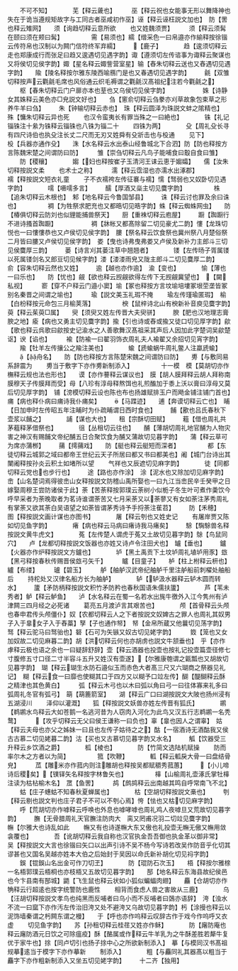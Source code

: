 <!-- { "loadSidebar": true } -->
　　不可不知】　　　　芜【释云薉也】　　　巫【释云祝也女能事无形以舞降神也失在于诡当遵规矩故字与工同古者巫咸初作巫】诬【释云诬枉説文加也】　防【罟也释云雉网】　　须【询趋切释云意所欲
　　也又姓魏须贾】　　　须【释云须髯在颐曰须在颊曰髯】　　　　　需【易须也】繻【缯采色一曰帛邉亦作緰释按徐锴云传符帛也汉制以为闗门信符终军弃繻】
　　【鹿子】　　　　趋【逡须切释云走也郑康成行而张足曰趋又逡遇切见遇字韵】诹【遵须切左传谘事为诹释云聚谋也又将侯切见侯字韵】娵【星名释云娵訾营室星】输【舂朱切释云送也又舂遇切见遇字韵】　　隃【陵名释按尔雅东陵西喻鴈门是也又春遇切见遇字韵】
　　毹【双雏切释按声云氍毹毛席也风俗通云织毛褥谓之氍毹汉髙祖纪注若今氍毹之】
　　枢【春朱切释云门户扉亦本也荎也又乌侯切见侯字韵】　　　　　　姝【诗静女其姝释云美色亦□皃説文好也】　　刍【窻俞切释云刍豢亦刈草故象包束草之形养牛羊曰刍】
　　朱【钟输切释云赤也】　珠【释云圆泽为珠説文蚌之隂精也】　　　　殊【慵朱切释云异也死
　　也汉令蛮夷长有罪当殊之一曰絶也】　　　　铢【礼记锱铢注十絫为铢释云锱铢也八铢为锱二十
　　四铢为两】　　　　殳【周礼殳长寻有四尺诗伯也执殳注长丈二尺而无刃又姓舜有殳斨击也与杸通
　　见下】　　　　　杸【兵器亦通作殳】　　洙【水名释云水出泰山经鲁城北下合泗】防【防也释按方言陈魏宋楚之间谓防曰防】　　　雏【崇刍切释云凡鸟子能哺食曰鷇自食曰雏】
　　防【稷穰】　　　　媰【妇也释按崔子玉清河王诔云恵于媰孀】　　儒【汝朱切释按説文柔
　　也术士之称】　　　濡【释云霑湿也亦濡水出涿郡】　　　　　襦【释按説文短衣礼童
　　子不衣襦袴左传征褰与襦】懦【驽弱也又奴卧切见遇字韵】　　　　嚅【嗫嚅多言】
　　醹【厚酒又橤主切见麌字韵】　　　　　株【追朱切释云木根也】　邾【地名释云今鲁国邹县】
　　诛【释云讨也罪及余曰诛也】　　　　　裯【为牲祭求肥充也又都晧切见晧字韵】蛛【释云蜘蛛网虫】　　防【椿俱切释云防刘也似貍能捕兽祭天】　　厨【重袾切释云庖屋】
　　蹰【踟蹰行不进诗搔首踟蹰】　　　　　　裯【牀帐又都髙除留二切见豪尤二韵】慺【龙珠切悦也一曰慺慺恭也又卢侯切见侯字韵】　膢【祭名释云饮食祭也冀州祭八月楚俗祭二月皆曰膢又卢侯切见侯字韵】　娄【曳也诗弗曳弗娄又卢侯及新补力主郎斗三切见侯麌厚三韵】
　　蒌【诗言刈其蒌注草中翘翘者】　　　　镂【左传旸子胥属镂以死属镂剑名又郎豆切见候字韵】溇【溇溇雨皃又陇主郎斗二切见麌厚二韵】　　俞【容朱切释云然也又姓】
　　逾【越也亦作逾】　渝【变也】　　　　愉【薄也一曰乐也】　　防【忧也】觎【欲也释云觊觎欲得左传下无觊觎冀望也】　【闚私视】　　　窬【穿不户释云门邉小窦】堬【冢也释按方言坟堬培塿冢垠茔垄皆冢别名秦晋之间谓之堬也】　　　瑜【説文美玉礼瑕不掩
　　瑜左传瑾瑜匿瑕】　榆【白枌释按元命包三月榆荚落】　　　　　楰【鼠梓诗北山有楰新补音庾见麌字韵】　萸【释云茱萸□属】　　臾【须臾又姓左传晋大夫臾骈】
　　腴【肥也汉地理志膏腴之地】瘉【病也又勇主切见麌字韵】揄【引也诗或舂或揄又徒口切见厚字韵】歈【歌也释云呉歌曰歈按史记渝水之人善歌舞汉髙祖采其声后人因加此字楚词吴歈楚讴】谀【谄也】　　　褕【防褕一曰翟羽饰衣周礼夫人褕翟又余招切见宵字韵】
　　羭【牡羊左传攘公之羭注美也】　　　　蝓【虒蝓蜗牛周礼鳖人注蠃虒蝓】
　　【舟名】　　防【防也释按方言陈楚宋魏之间谓防曰防】　　旉【与敷同易系辞震为
　　旉当于敷字下亦作旉新制添入】　　　　　十一模　模【莫胡切亦作橅释云规也法也形也】　　谟【亦作謩释云谋议也】　膜【胡人膜拜释云胡人拜称南膜穆天子传膜拜而受】母【八珍有淳母释熬饵也礼煎醢加于黍上沃以膏曰淳母又莫后切见厚字韵】　铺【滂模切释云设也陈也布也扬雄赋排玉户而飏金铺注铺门首也】　　痡【病也释仆病曰痡诗我仆痡矣】
　　【马蹀迹】　　逋【奔谟切释云亡也】　晡【日加申时左传昭五年注晡时为仆疏晡谓日西时食也】
　　餔【歠也吕氏春秋下壶浆以餔之】　　　　誧【谋也大也】　　租【宗酥切田赋】
　　蒩【借也周礼共茅蒩释茅借祭也】　　　　徂【丛租切云往也】　　酺【薄胡切周礼地官酺为人物灾害之神汉有赐餔文帝纪酺五日合聚饮食为酺又蒲故切见暮字韵】　　蒲【释云草可为席亦蒲栁】
　　蒱【摴蒱戏】　　防【艇也释云艇短而深者】　　　　　都【东徒切释云城郭之域曰都帝王世纪云天子所居曰都又书曰都美也】阇【城门台诗出其闉阇释按孙炎云积土如堵所以望
　　气祥也又辰遮切见麻字韵】　　　　徒【同都切释云党也也步行也】
　　途【路也亦作涂】　涂【泥水也又除加切见麻字韵】　　　　　峹【山名楚词焉得彼峹山女释按説文防稽山禹所娶也一曰九江当峹民辛壬癸甲之日嫁娶周穆王尝防诸侯于此】荼【苦荼释按郭璞云荼树小似栀子冬生叶可煮作羮饮今呼早采者为荼晚取者为茗诗谁谓荼苦又七月采荼又以荼蓼又有女如荼注茅秀周礼有掌荼又欲其荼白吴语望之如荼皆谓茅秀诗予手捋荼注萑苕】
　　防【禾穂】　　　图【释按説文画计谋也亦图书】　　　　屠【释云刳也又姓史记
　　有屠岸贾又陈如切见鱼字韵】　　　　瘏【病也释云马病曰瘏诗我马瘏矣】
　　駼【騊駼兽名释按説文黄牛虎文】　　　　菟【左传楚人谓虎于菟又土故切见暮字韵】鵌【鸟鼠同穴】　　卢【龙都切释按説文饭器也亦姓又诗卢令注田犬也】　罏【垂也】
　　鑪【火器亦作炉释按説文方鑪也】　　　　垆【黑土禹贡下土坟垆周礼埴垆用豕】玈【黑弓释按春秋传赐晋侯玈弓矢千】　　　矑【目童子】　　栌【柱上柎释云枅也】纑【布缕】　　　瓐【碧玉】　　　舻【舳舻汉武帝纪舳舻千里注舻船前刺櫂处舳船后
　　持柁处又汉律名船方长为舳舻】　　　　轳【轳汲水器释云轳木圆而转水】
　　籚【矛防柄释按説文积竹矛防矜也春秋国语朱儒扶籚】　　　　芦【苇未秀者】鲈【释云鲈鱼】　　泸【水名释云在蜀一名若水出旄牛徼外入江今隽州有泸津闗三四月经之必死诸
　　葛亮五月渡泸言其艰苦也】　　　　颅【首骨释云头颅也春申君传头颅僵仆】奴【农都切释云人之下者按説文奴婢古之罪人也周礼其奴男子入于辠女子入于舂藁】孥【子也通作帑】　帑【金帛所蔵又他曩切见荡字韵】　　　驽【释云驼马曰驽骀也】砮【石可为矢镞又奴古切见姥字韵】　　　笯【笼也又女加奴故二切见麻暮二韵】胡【洪切释云何也亦胡虏也説文牛颔垂也】　乎【亦作虖释云极也语之余也一曰疑辞舒辞】壶【释云酒器也投壶也按礼记投壶篇壶径修七寸腹修五寸口径二寸半容斗五升又姓汉有壶遂】【尔雅康匏谓之甈瓢也又胡故切见暮字韵】　瑚【释云瑚生水防石邉似玉而赤色大者髙三尺又六瑚商之祭器见礼记】　糊【释云食一曰靡也使糊其口于四方又以糊予口竝左传】醐【醍醐释云酥之精津也其色黄白】　　　弧【释云木弓也以木曰弧以角曰弓一曰往体寡来礼多曰弧周礼冬官有弧弓】　箶【箶簏箭室】　　湖【释云广口曰湖按説文大陂也扬州浸有五湖浸川
　　泽仰以灌溉】　　狐【释按説文妖兽亦姓左传晋有狐氏】　　　　鹕【鹈鹕水鸟释云大如苍鹅一名逃河昔为人窃肉入河化为此鸟又汉五行志鹈鹕一名秃鹜】　　　【攻乎切释云无父曰侯王谦称一曰负也】辜【辠也因人之谓辜】　姑【释云夫母也亦父之姊妹一曰且也左传子姑待之之】酤【一宿酒诗无酒酤我又侯古古慕二切见姥暮二韵】沽【买也又古慕切见暮字韵又水名】
　　觚【饮器受三升释云乡饮酒之爵】　　　　柧【棱也】　　　　防【竹简文选陆机赋操
　　防而率尔木之方者以为简】　　　　　箛【吹鞭】　　　　軱【释云軱戾大骨一曰盘结骨皃】　　　苽【雕米亦作菰内则注雕胡也释按吴都赋穱秀菰蕙】
　　【小儿啼诗后稷矣】【镤铎矢名释按字林鲁矢也】　　　　　橭【山榆周礼壶涿氏掌牡橭注读为枯枮榆木名】　罛【鱼罟】　　　鸪【鹧鸪释云出南越其鸣自呼常南飞不北】
　　蛄【庄子蟪蛄不知春秋夏蝉属也】　　　　枯【空胡切释按説文槀也】
　　刳【释云剔也説文判也庄子君子不可以不刳心焉】恗【怯也又枯切见麻字韵】
　　呼【荒胡切亦作嘑释云呼唤也外息也嘑哮嘑也周礼鸡人夜嘑旦又荒故切见暮字韵】
　　膴【无骨腊周礼天官膴注防肉大　脔又罔甫况羽二切竝见麌字韵】　　　　幠【尔雅大也诗乱如此
　　幠又有也诗遂幠大东又傲也礼投壶无幠无傲又幠用敛衾覆也】　　　　吾【讹胡切释云我自称也汉官执金吾吾御也执金革以御非常】　　　吴【释按説文大言也徐锴曰矢口以出声引诗不吴不杨今写诗若改吴作防音乎化切其谬甚也又国名吴越亦姓本大伯之后始封于吴因以命氏新补胡化切见祃字韵】
　　鋘【锟鋘山名出金可作刀切玊】　　　　防【琨防石次玉】　　梧【释按尔雅榇一名梧郭璞云梧桐也亦枝梧又五故切见暮字韵】　　郚【地名释云东海县故纪侯邑也今卞县南有郚城】鼯【飞生鼠也释云状如小狐似蝙蝠肉翅】　　麤【仓胡切亦作觕释云行超逺也按字统警防也鹿性
　　相背而食虑人兽之害故从三鹿】　　　　乌【汪胡切释按説文孝鸟也纯黑而反哺者曰乌小而不反哺者曰鵶亦语辞】　洿【浊水不流一曰窳下亦作汚左传治旧洿又处不避洿又乌故切见暮字韵】杇【涂摱也释云以泥饰墙秦谓之杇闗东谓之槾】　　于【呼也亦作呜释云叹辞古作于戏今作呜呼又衣虚
　　切见鱼字韵】　　苏【孙租切释云桂荏又姓亦作稣】　　　　防【廜防庵也释云廜防酒元日饮之可除瘟疫】酥【酪属或作释云牛羊乳为之牛酥差胜若犛牛复优于家牛也】捈【同卢切引也扬子捈中心之所欲新制添入】　摹【与模同汉书髙祖规摹逺当于模字下亦作摹新
　　制添入】　　　　粗【与麤同礼其器髙以粗当于麤字下亦作粗新制添入又坐五切见姥字韵】
　　十二齐【独用】
